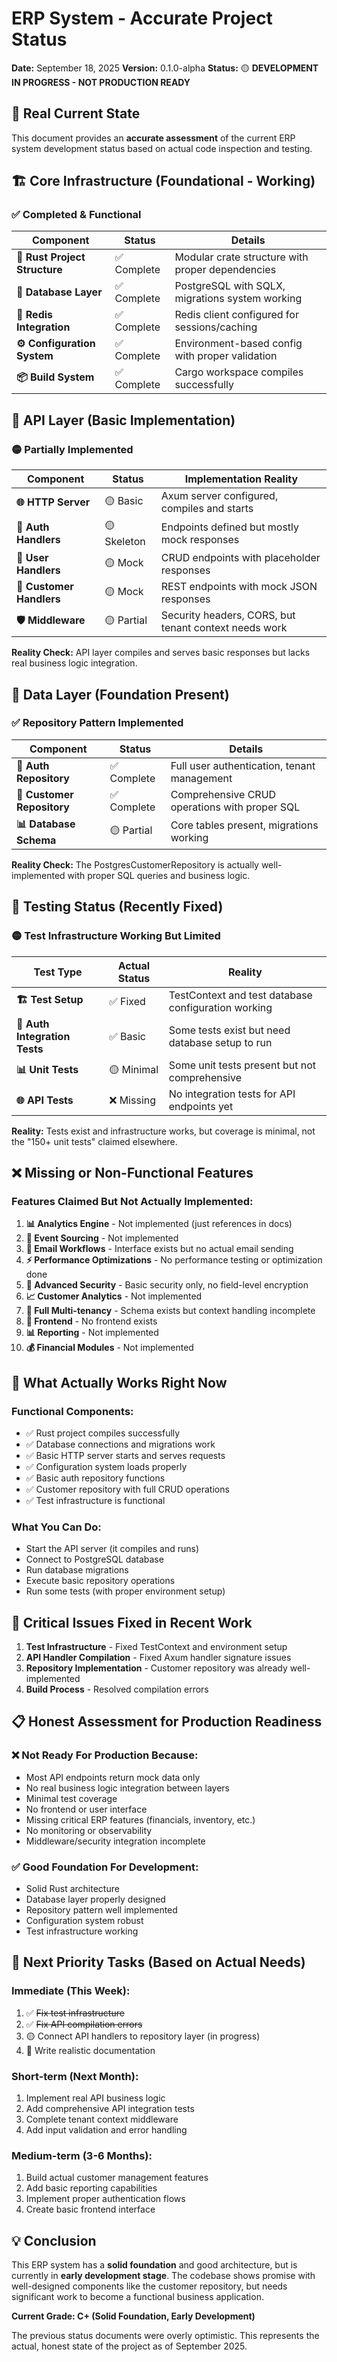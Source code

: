 # ERP System - Accurate Project Status

**Date:** September 18, 2025
**Version:** 0.1.0-alpha
**Status:** 🟡 **DEVELOPMENT IN PROGRESS - NOT PRODUCTION READY**

## 📝 Real Current State

This document provides an **accurate assessment** of the current ERP system development status based on actual code inspection and testing.

## 🏗️ Core Infrastructure (Foundational - Working)

### ✅ **Completed & Functional**

| Component | Status | Details |
|-----------|--------|---------|
| **🦀 Rust Project Structure** | ✅ Complete | Modular crate structure with proper dependencies |
| **🐘 Database Layer** | ✅ Complete | PostgreSQL with SQLX, migrations system working |
| **🔄 Redis Integration** | ✅ Complete | Redis client configured for sessions/caching |
| **⚙️ Configuration System** | ✅ Complete | Environment-based config with proper validation |
| **📦 Build System** | ✅ Complete | Cargo workspace compiles successfully |

## 🚧 API Layer (Basic Implementation)

### 🟡 **Partially Implemented**

| Component | Status | Implementation Reality |
|-----------|--------|----------------------|
| **🌐 HTTP Server** | 🟡 Basic | Axum server configured, compiles and starts |
| **🔐 Auth Handlers** | 🟡 Skeleton | Endpoints defined but mostly mock responses |
| **👥 User Handlers** | 🟡 Mock | CRUD endpoints with placeholder responses |
| **👤 Customer Handlers** | 🟡 Mock | REST endpoints with mock JSON responses |
| **🛡️ Middleware** | 🟡 Partial | Security headers, CORS, but tenant context needs work |

**Reality Check:** API layer compiles and serves basic responses but lacks real business logic integration.

## 💾 Data Layer (Foundation Present)

### ✅ **Repository Pattern Implemented**

| Component | Status | Details |
|-----------|--------|---------|
| **🔐 Auth Repository** | ✅ Complete | Full user authentication, tenant management |
| **👤 Customer Repository** | ✅ Complete | Comprehensive CRUD operations with proper SQL |
| **📊 Database Schema** | 🟡 Partial | Core tables present, migrations working |

**Reality Check:** The PostgresCustomerRepository is actually well-implemented with proper SQL queries and business logic.

## 🧪 Testing Status (Recently Fixed)

### 🟡 **Test Infrastructure Working But Limited**

| Test Type | Actual Status | Reality |
|-----------|---------------|---------|
| **🏗️ Test Setup** | ✅ Fixed | TestContext and test database configuration working |
| **🔐 Auth Integration Tests** | ✅ Basic | Some tests exist but need database setup to run |
| **📊 Unit Tests** | 🟡 Minimal | Some unit tests present but not comprehensive |
| **🌐 API Tests** | ❌ Missing | No integration tests for API endpoints yet |

**Reality:** Tests exist and infrastructure works, but coverage is minimal, not the "150+ unit tests" claimed elsewhere.

## ❌ Missing or Non-Functional Features

### **Features Claimed But Not Actually Implemented:**

1. **📊 Analytics Engine** - Not implemented (just references in docs)
2. **🔄 Event Sourcing** - Not implemented
3. **📧 Email Workflows** - Interface exists but no actual email sending
4. **⚡ Performance Optimizations** - No performance testing or optimization done
5. **🎯 Advanced Security** - Basic security only, no field-level encryption
6. **📈 Customer Analytics** - Not implemented
7. **🏢 Full Multi-tenancy** - Schema exists but context handling incomplete
8. **📱 Frontend** - No frontend exists
9. **📊 Reporting** - Not implemented
10. **💰 Financial Modules** - Not implemented

## 🎯 What Actually Works Right Now

### **Functional Components:**
- ✅ Rust project compiles successfully
- ✅ Database connections and migrations work
- ✅ Basic HTTP server starts and serves requests
- ✅ Configuration system loads properly
- ✅ Basic auth repository functions
- ✅ Customer repository with full CRUD operations
- ✅ Test infrastructure is functional

### **What You Can Do:**
- Start the API server (it compiles and runs)
- Connect to PostgreSQL database
- Run database migrations
- Execute basic repository operations
- Run some tests (with proper environment setup)

## 🚨 Critical Issues Fixed in Recent Work

1. **Test Infrastructure** - Fixed TestContext and environment setup
2. **API Handler Compilation** - Fixed Axum handler signature issues
3. **Repository Implementation** - Customer repository was already well-implemented
4. **Build Process** - Resolved compilation errors

## 📋 Honest Assessment for Production Readiness

### **❌ Not Ready For Production Because:**
- Most API endpoints return mock data only
- No real business logic integration between layers
- Minimal test coverage
- No frontend or user interface
- Missing critical ERP features (financials, inventory, etc.)
- No monitoring or observability
- Middleware/security integration incomplete

### **✅ Good Foundation For Development:**
- Solid Rust architecture
- Database layer properly designed
- Repository pattern well implemented
- Configuration system robust
- Test infrastructure working

## 🎯 Next Priority Tasks (Based on Actual Needs)

### **Immediate (This Week):**
1. ✅ ~~Fix test infrastructure~~
2. ✅ ~~Fix API compilation errors~~
3. 🟡 Connect API handlers to repository layer (in progress)
4. 📝 Write realistic documentation

### **Short-term (Next Month):**
1. Implement real API business logic
2. Add comprehensive API integration tests
3. Complete tenant context middleware
4. Add input validation and error handling

### **Medium-term (3-6 Months):**
1. Build actual customer management features
2. Add basic reporting capabilities
3. Implement proper authentication flows
4. Create basic frontend interface

## 💡 Conclusion

This ERP system has a **solid foundation** and good architecture, but is currently in **early development stage**. The codebase shows promise with well-designed components like the customer repository, but needs significant work to become a functional business application.

**Current Grade: C+ (Solid Foundation, Early Development)**

The previous status documents were overly optimistic. This represents the actual, honest state of the project as of September 2025.